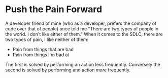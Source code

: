 # Push the Pain Forward

A developer friend of mine (who as a developer, prefers the company of code over that of people)
once told me "There are two types of people in the world.  I don't like either of them."  When it comes to
the SDLC, there are two types of pain, I like neither of them:

* Pain from things that are bad
* Pain from things I'm bad at

The first is solved by performing an action less frequently.  Conversely the second is solved
by performing and action *more* frequently.